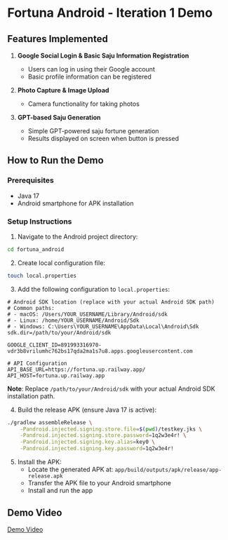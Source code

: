 # Fortuna Android - Iteration 1 Demo

## Features Implemented

1. **Google Social Login & Basic Saju Information Registration**

   - Users can log in using their Google account
   - Basic profile information can be registered

2. **Photo Capture & Image Upload**

   - Camera functionality for taking photos

3. **GPT-based Saju Generation**
   - Simple GPT-powered saju fortune generation
   - Results displayed on screen when button is pressed

## How to Run the Demo

### Prerequisites

- Java 17
- Android smartphone for APK installation

### Setup Instructions

1. Navigate to the Android project directory:

```bash
cd fortuna_android
```

2. Create local configuration file:

```bash
touch local.properties
```

3. Add the following configuration to `local.properties`:

```properties
# Android SDK location (replace with your actual Android SDK path)
# Common paths:
# - macOS: /Users/YOUR_USERNAME/Library/Android/sdk
# - Linux: /home/YOUR_USERNAME/Android/Sdk
# - Windows: C:\Users\YOUR_USERNAME\AppData\Local\Android\Sdk
sdk.dir=/path/to/your/Android/sdk

GOOGLE_CLIENT_ID=891993316970-vdr3b8vrilumhc762bs17qda2ma1s7u8.apps.googleusercontent.com

# API Configuration
API_BASE_URL=https://fortuna.up.railway.app/
API_HOST=fortuna.up.railway.app
```

**Note**: Replace `/path/to/your/Android/sdk` with your actual Android SDK installation path.

4. Build the release APK (ensure Java 17 is active):

```bash
./gradlew assembleRelease \
    -Pandroid.injected.signing.store.file=$(pwd)/testkey.jks \
    -Pandroid.injected.signing.store.password=1q2w3e4r! \
    -Pandroid.injected.signing.key.alias=key0 \
    -Pandroid.injected.signing.key.password=1q2w3e4r!
```

5. Install the APK:
   - Locate the generated APK at: `app/build/outputs/apk/release/app-release.apk`
   - Transfer the APK file to your Android smartphone
   - Install and run the app

## Demo Video

[Demo Video](iteration-1-demo.mp4.zip)
